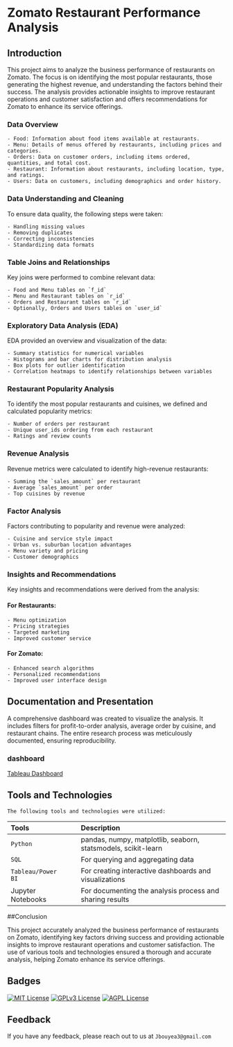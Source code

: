 
# Zomato Restaurant Performance Analysis



## Introduction

This project aims to analyze the business performance of restaurants on Zomato. The focus is on identifying the most popular restaurants, those generating the highest revenue, and understanding the factors behind their success. The analysis provides actionable insights to improve restaurant operations and customer satisfaction and offers recommendations for Zomato to enhance its service offerings.


### Data Overview
    - Food: Information about food items available at restaurants.
    - Menu: Details of menus offered by restaurants, including prices and categories.
    - Orders: Data on customer orders, including items ordered, quantities, and total cost.
    - Restaurant: Information about restaurants, including location, type, and ratings.
    - Users: Data on customers, including demographics and order history.

### Data Understanding and Cleaning
To ensure data quality, the following steps were taken:

    - Handling missing values
    - Removing duplicates
    - Correcting inconsistencies
    - Standardizing data formats

### Table Joins and Relationships
Key joins were performed to combine relevant data:

    - Food and Menu tables on `f_id`
    - Menu and Restaurant tables on `r_id`
    - Orders and Restaurant tables on `r_id`
    - Optionally, Orders and Users tables on `user_id`

### Exploratory Data Analysis (EDA)
EDA provided an overview and visualization of the data:

    - Summary statistics for numerical variables
    - Histograms and bar charts for distribution analysis
    - Box plots for outlier identification
    - Correlation heatmaps to identify relationships between variables

### Restaurant Popularity Analysis
To identify the most popular restaurants and cuisines, we defined and calculated popularity metrics:

    - Number of orders per restaurant
    - Unique user_ids ordering from each restaurant
    - Ratings and review counts

### Revenue Analysis
Revenue metrics were calculated to identify high-revenue restaurants:

    - Summing the `sales_amount` per restaurant
    - Average `sales_amount` per order
    - Top cuisines by revenue

### Factor Analysis
Factors contributing to popularity and revenue were analyzed:

    - Cuisine and service style impact
    - Urban vs. suburban location advantages
    - Menu variety and pricing
    - Customer demographics

### Insights and Recommendations
Key insights and recommendations were derived from the analysis:

#### For Restaurants:

    - Menu optimization
    - Pricing strategies
    - Targeted marketing
    - Improved customer service
#### For Zomato:

    - Enhanced search algorithms
    - Personalized recommendations
    - Improved user interface design



## Documentation and Presentation

A comprehensive dashboard was created to visualize the analysis. It includes filters for profit-to-order analysis, average order by cuisine, and restaurant chains. The entire research process was meticulously documented, ensuring reproducibility.

### dashboard
[Tableau Dashboard](https://public.tableau.com/app/profile/jonquis.d.bouyea/viz/ZomatoProject_17228227612790/Dashboard1?publish=yes)


## Tools and Technologies

```
The following tools and technologies were utilized:
```

| Tools     || Description  |
| :-------- | :------- | :------------------------- |
| `Python ` || pandas, numpy, matplotlib, seaborn, statsmodels, scikit-learn |
| `SQL`      || For querying and aggregating data |
| `Tableau/Power BI`      || For creating interactive dashboards and visualizations |
| Jupyter Notebooks || For documenting the analysis process and sharing results     |





##Conclusion

This project accurately analyzed the business performance of restaurants on Zomato, identifying key factors driving success and providing actionable insights to improve restaurant operations and customer satisfaction. The use of various tools and technologies ensured a thorough and accurate analysis, helping Zomato enhance its service offerings.


## Badges


[![MIT License](https://img.shields.io/badge/License-MIT-green.svg)](https://choosealicense.com/licenses/mit/)
[![GPLv3 License](https://img.shields.io/badge/License-GPL%20v3-yellow.svg)](https://opensource.org/licenses/)
[![AGPL License](https://img.shields.io/badge/license-AGPL-blue.svg)](http://www.gnu.org/licenses/agpl-3.0)


## Feedback

If you have any feedback, please reach out to us at `Jbouyea3@gmail.com`

